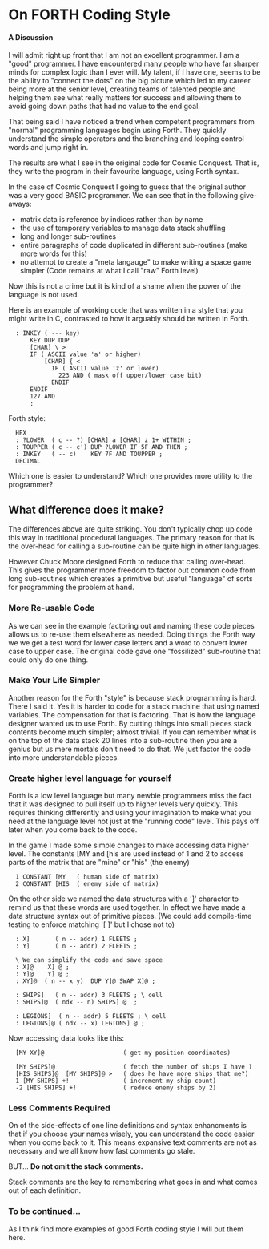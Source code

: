 # On FORTH Coding Style
#### A Discussion

I will admit right up front that I am not an excellent programmer. I am a "good"
programmer. I have encountered many people who have far sharper minds for
complex logic than I ever will. My talent, if I have one, seems to be the
ability to "connect the dots" on the big picture which led to my career being
more at the senior level, creating teams of talented people and helping them see
what really matters for success and allowing them to avoid going down paths that
had no value to the end goal.

That being said I have noticed a trend when competent programmers from "normal"
programming languages begin using Forth. They quickly understand the simple
operators and the branching and looping control words and jump right in.

The results are what I see in the original code for Cosmic Conquest.
That is, they write the program in their favourite language, using Forth syntax.

In the case of Cosmic Conquest I going to guess that the original author was a
very good BASIC programmer. We can see that in the following give-aways:

- matrix data is reference by indices rather than by name
- the use of temporary variables to manage data stack shuffling
- long and longer sub-routines
- entire paragraphs of code duplicated in different sub-routines (make more words for this)
- no attempt to create a "meta langauge" to make writing a space game simpler
  (Code remains at what I call "raw" Forth level)

Now this is not a crime but it is kind of a shame when the power of the language
is not used.

Here is an example of working code that was written in a style that you might
write in C, contrasted to how it arguably should be written in Forth.

```
  : INKEY ( --- key)
      KEY DUP DUP
      [CHAR] \ >
      IF ( ASCII value 'a' or higher)
          [CHAR] { <
            IF ( ASCII value 'z' or lower)
              223 AND ( mask off upper/lower case bit)
            ENDIF
      ENDIF
      127 AND
      ;
```

Forth style:
```
  HEX
  : ?LOWER  ( c -- ?) [CHAR] a [CHAR] z 1+ WITHIN ;
  : TOUPPER ( c -- c') DUP ?LOWER IF 5F AND THEN ;
  : INKEY   ( -- c)    KEY 7F AND TOUPPER ;
  DECIMAL
```
Which one is easier to understand?
Which one provides more utility to the programmer?


## What difference does it make?
The differences above are quite striking. You don't typically chop up code this
way in traditional procedural languages. The primary reason for that is the
over-head for calling a sub-routine can be quite high in other languages.

However Chuck Moore designed Forth to reduce that calling over-head. This gives
the programmer more freedom to factor out common code from long sub-routines
which creates a primitive but useful "language" of sorts for programming
the problem at hand.

### More Re-usable Code
As we can see in the example factoring out and naming these code pieces allows
us to re-use them elsewhere as needed. Doing things the Forth way we we get a 
test word for lower case letters and a word to convert lower case to upper case. 
The original code gave one "fossilized" sub-routine that could only do one thing.

### Make Your Life Simpler
Another reason for the Forth "style" is because stack programming is hard. There
I said it.  Yes it is harder to code for a stack machine that using named
variables. The compensation for that is factoring. That is how the language
designer wanted us to use Forth.  By cutting things into small pieces
stack contents become much simpler; almost trivial. If you can remember what is
on the top of the data stack 20 lines into a sub-routine then you are a genius
but us mere mortals don't need to do that. We just factor the code into more
understandable pieces.

### Create higher level language for yourself
Forth is a low level language but many newbie programmers miss the fact that
it was designed to pull itself up to higher levels very quickly.  This requires
thinking differently and using your imagination to make what you need at the language
level not just at the "running code" level. This pays off later when you come back to the code.

In the game I made some simple changes to make accessing data higher level.
The constants [MY   and  [his are used instead of 1 and 2 to access
parts of the matrix that are "mine"  or "his" (the enemy)
```
  1 CONSTANT [MY   ( human side of matrix)
  2 CONSTANT [HIS  ( enemy side of matrix)
```
On the other side we named the data structures with a ']' character to
remind us that these words are used together. In effect we have made a data
structure syntax out of primitive pieces. 
(We could add compile-time testing to enforce matching '[ ]' but I chose not to)

```
  : X]       ( n -- addr) 1 FLEETS ; 
  : Y]       ( n -- addr) 2 FLEETS ; 

  \ We can simplify the code and save space
  : X]@    X] @ ;
  : Y]@    Y] @ ;
  : XY]@  ( n -- x y)  DUP Y]@ SWAP X]@ ;

  : SHIPS]   ( n -- addr) 3 FLEETS ; \ cell
  : SHIPS]@  ( ndx -- n) SHIPS] @  ;

  : LEGIONS]  ( n -- addr) 5 FLEETS ; \ cell
  : LEGIONS]@ ( ndx -- x) LEGIONS] @ ;
```
Now accessing data looks like this:
```
  [MY XY]@                      ( get my position coordinates)
 
  [MY SHIPS]@                   ( fetch the number of ships I have )
  [HIS SHIPS]@  [MY SHIPS]@ >   ( does he have more ships that me?)
  1 [MY SHIPS] +!               ( increment my ship count)
  -2 [HIS SHIPS] +!             ( reduce enemy ships by 2) 
```

### Less Comments Required
On of the side-effects of one line definitions and syntax enhancments is that 
if you choose your names wisely, you can understand the code easier when you come back to it. 
This means expansive text comments are not as necessary and we all know how fast comments go stale. 

BUT... **Do not omit the stack comments.**

Stack comments are the key to remembering what goes in and what comes out of each definition.

### To be continued...
As I think find more examples of good Forth coding style I will put them here.

